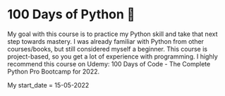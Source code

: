 # 100 Days of Python 🐍
My goal with this course is to practice my Python skill and take that next step towards mastery.
I was already familiar with Python from other courses/books, but still considered myself a beginner.
This course is project-based, so you get a lot of experience with programming.
I highly recommend this course on Udemy: 100 Days of Code - The Complete Python Pro Bootcamp for 2022.

My start_date = 15-05-2022